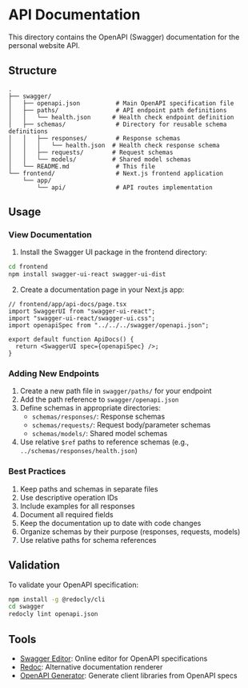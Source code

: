 # API Documentation

This directory contains the OpenAPI (Swagger) documentation for the personal website API.

## Structure

```
.
├── swagger/
│   ├── openapi.json          # Main OpenAPI specification file
│   ├── paths/                # API endpoint path definitions
│   │   └── health.json      # Health check endpoint definition
│   ├── schemas/              # Directory for reusable schema definitions
│   │   ├── responses/        # Response schemas
│   │   │   └── health.json  # Health check response schema
│   │   ├── requests/        # Request schemas
│   │   └── models/          # Shared model schemas
│   └── README.md             # This file
└── frontend/                 # Next.js frontend application
    └── app/
        └── api/              # API routes implementation
```

## Usage

### View Documentation

1. Install the Swagger UI package in the frontend directory:

```bash
cd frontend
npm install swagger-ui-react swagger-ui-dist
```

2. Create a documentation page in your Next.js app:

```tsx
// frontend/app/api-docs/page.tsx
import SwaggerUI from "swagger-ui-react";
import "swagger-ui-react/swagger-ui.css";
import openapiSpec from "../../../swagger/openapi.json";

export default function ApiDocs() {
  return <SwaggerUI spec={openapiSpec} />;
}
```

### Adding New Endpoints

1. Create a new path file in `swagger/paths/` for your endpoint
2. Add the path reference to `swagger/openapi.json`
3. Define schemas in appropriate directories:
   - `schemas/responses/`: Response schemas
   - `schemas/requests/`: Request body/parameter schemas
   - `schemas/models/`: Shared model schemas
4. Use relative `$ref` paths to reference schemas (e.g., `../schemas/responses/health.json`)

### Best Practices

1. Keep paths and schemas in separate files
2. Use descriptive operation IDs
3. Include examples for all responses
4. Document all required fields
5. Keep the documentation up to date with code changes
6. Organize schemas by their purpose (responses, requests, models)
7. Use relative paths for schema references

## Validation

To validate your OpenAPI specification:

```bash
npm install -g @redocly/cli
cd swagger
redocly lint openapi.json
```

## Tools

- [Swagger Editor](https://editor.swagger.io/): Online editor for OpenAPI specifications
- [Redoc](https://github.com/Redocly/redoc): Alternative documentation renderer
- [OpenAPI Generator](https://github.com/OpenAPITools/openapi-generator): Generate client libraries from OpenAPI specs
